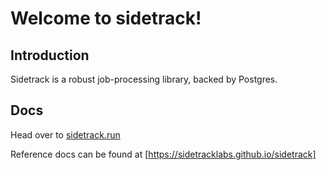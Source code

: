 # Welcome to sidetrack!

## Introduction
Sidetrack is a robust job-processing library, backed by Postgres.

## Docs
Head over to [sidetrack.run](https://sidetrack.run)

Reference docs can be found at [https://sidetracklabs.github.io/sidetrack]